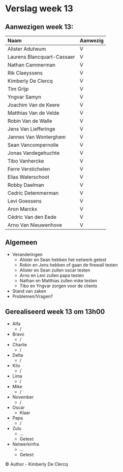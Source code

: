 # Verslag week 13

## Aanwezigen week 13:
| Naam                          | Aanwezig |
| :---                          | :---   |
| Alister Adutwum               | V |
| Laurens Blancquart-Cassaer    | V |
| Nathan Cammerman              | V |
| Rik Claeyssens                | V |
| Kimberly De Clercq            | V |
| Tim Grijp                     | V |
| Yngvar Samyn                  | V |
| Joachim Van de Keere          | V |
| Matthias Van de Velde         | V |
| Robin Van de Walle            | V |
| Jens Van Liefferinge          | V |
| Jannes Van Wonterghem         | V |
| Sean Vancompernolle           | V |
| Jonas Vandegehuchte           | V |
| Tibo Vanhercke                | V |
| Ferre Verstichelen            | V |
| Elias Waterschoot             | V |
| Robby Daelman                 | V |
| Cedric Detemmerman            | V |
| Levi Goessens                 | V |
| Aron Marckx                   | V |
| Cédric Van den Eede           | V |
| Arno Van Nieuwenhove          | V |

## Algemeen

- Veranderingen
  - Alister en Sean hebben het netwerk getest
  - Robin en Jens hebben of gaan de firewall testen
  - Alister en Sean zullen oscar testen
  - Arno en Levi zullen papa testen
  - Nathan en Matthias zullen mike testen
  - Tibo en Yngvar zorgen voor de clients
- Stand van zaken
- Problemen/Vragen?

## Gerealiseerd week 13 om 13h00
* Alfa
  * /
* Bravo
  * /
* Charlie
  * /
* Delta
  * /
* Kilo
  * /
* Lima
  * /
* Mike
  * /
* November
  * /
* Oscar
  * Klaar
* Papa
  * /
* Zulu
  * ...
  * Getest: 
* Netwerkinfra
  * ...
  * Getest: 

© Author - Kimberly De Clercq 